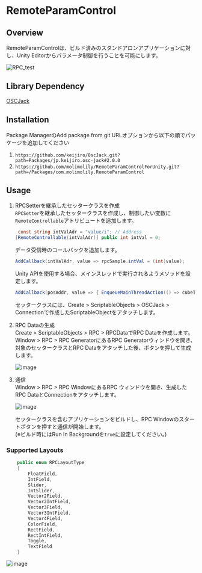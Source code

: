 # RemoteParamControl
## Overview
RemoteParamControlは、ビルド済みのスタンドアロンアプリケーションに対し、Unity Editorからパラメータ制御を行うことを可能にします。  

![RPC_test](https://github.com/user-attachments/assets/df0fab89-efcb-4d23-b220-b9b254749b3a)

## Library Dependency
[OSCJack](https://github.com/keijiro/OscJack)

## Installation
Package ManagerのAdd package from git URLオプションから以下の順でパッケージを追加してください
1. ```https://github.com/keijiro/OscJack.git?path=Packages/jp.keijiro.osc-jack#2.0.0```
2. ```https://github.com/molimolily/RemoteParamControlForUnity.git?path=/Packages/com.molimolily.RemoteParamControl```

## Usage
1. RPCSetterを継承したセッタークラスを作成  
   ```RPCSetter```を継承したセッタークラスを作成し、制御したい変数に```RemoteControllable```アトリビュートを追加します。  
   ``` C#
    const string intValAdr = "value/i"; // Address
   [RemoteControllable(intValAdr)] public int intVal = 0;
   ```
   データ受信時のコールバックを追加します。    
   ```C#
   AddCallback(intValAdr, value => rpcSample.intVal = (int)value);
   ```
   Unity APIを使用する場合、メインスレッドで実行されるようメソッドを設定します。  
   ```C#
   AddCallback(posAddr, value => { EnqueueMainThreadAction(() => cubeTransform.position = (Vector3)value); });
   ```
   セッタークラスには、Create > ScriptableObjects > OSCJack > Connectionで作成したScriptableObjectをアタッチします。  
2. RPC Dataの生成  
   Create > ScriptableObjects > RPC > RPCDataでRPC Dataを作成します。Window > RPC > RPC GeneratorにあるRPC Generatorウィンドウを開き、対象のセッタークラスとRPC Dataをアタッチした後、ボタンを押して生成します。  
   
   ![image](https://github.com/user-attachments/assets/032bbebb-1bc7-4179-b633-56a1876ce50e)


3. 通信  
   Window > RPC > RPC WindowにあるRPC ウィンドウを開き、生成したRPC DataとConnectionをアタッチします。  

   ![image](https://github.com/user-attachments/assets/5f0bb1a4-b76e-4fd3-abae-0cb390bd9af5)

   セッタークラスを含むアプリケーションをビルドし、RPC Windowのスタートボタンを押すと通信が開始します。    
   (※ビルド時にはRun In Backgroundを```true```に設定してください。)  

### Supported Layouts
```C#
    public enum RPCLayoutType
    {
        FloatField,
        IntField,
        Slider,
        IntSlider,
        Vector2Field,
        Vector2IntField,
        Vector3Field,
        Vector3IntField,
        Vector4Field,
        ColorField,
        RectField,
        RectIntField,
        Toggle,
        TextField
    }
```


![image](https://github.com/user-attachments/assets/aa62c9bf-e3f5-4e30-beed-0ab9b6292483)  
